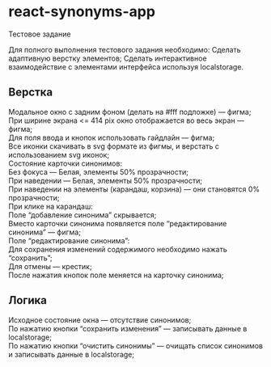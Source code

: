 # react-synonyms-app
Тестовое задание

Для полного выполнения тестового задания необходимо:
Сделать адаптивную верстку элементов;
Сделать интерактивное взаимодействие с элементами интерфейса используя localstorage.

## Верстка

Модальное окно с задним фоном (делать на #fff подложке) — фигма;<br/>
При ширине экрана <= 414 pix окно отображается во весь экран — фигма;<br/>
Для поля ввода и кнопок использовать гайдлайн — фигма;<br/>
Все иконки скачивать в svg формате из фигмы, и верстать с использованием svg иконок;<br/>
Состояние карточки синонимов:<br/>
Без фокуса — Белая, элементы 50% прозрачности;<br/>
При наведении — Белая, элементы 50% прозрачности;<br/>
При наведении на элементы (карандаш, корзина) — они становятся 0% прозрачности;<br/>
При клике на карандаш:<br/>
Поле “добавление синонима” скрывается;<br/>
Вместо карточки синонима появляется поле “редактирование синонима” — фигма;<br/>
Поле “редактирование синонима”:<br/>
Для сохранения изменений содержимого необходимо нажать “сохранить”;<br/>
Для отмены — крестик;<br/>
После нажатия кнопок поле меняется на карточку синонима;<br/>


## Логика

Исходное состояние окна — отсутствие синонимов;<br/>
По нажатию кнопки “сохранить изменения” — записывать данные в localstorage;<br/>
По нажатию кнопки “очистить синонимы” — очищать список синонимов и записывать данные в localstorage;<br/>
